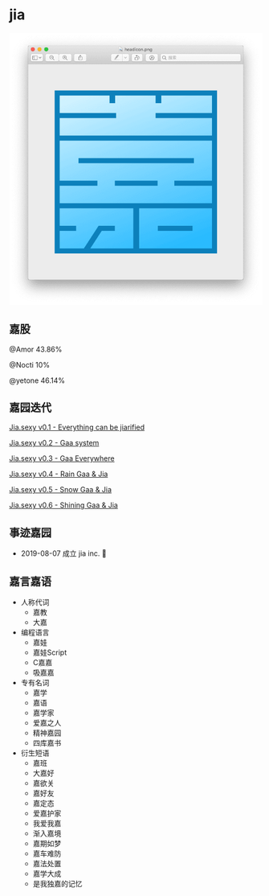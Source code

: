 # jia

![badge](./badge/v0.2.png)

## 嘉股

@Amor 43.86%

@Nocti 10%

@yetone 46.14%

## 嘉园迭代

[Jia.sexy v0.1 - Everything can be jiarified](http://jia.sexy/v0.1.html)

[Jia.sexy v0.2 - Gaa system](http://jia.sexy/v0.2.html)

[Jia.sexy v0.3 - Gaa Everywhere](http://jia.sexy/v0.3.html)

[Jia.sexy v0.4 - Rain Gaa & Jia](http://jia.sexy/v0.4.html)

[Jia.sexy v0.5 - Snow Gaa & Jia](http://jia.sexy/v0.5.html)

[Jia.sexy v0.6 - Shining Gaa & Jia](http://jia.sexy/index.html?v=0.6)

## 事迹嘉园

* 2019-08-07 成立 jia inc. 🎉

## 嘉言嘉语

* 人称代词
  * 嘉教
  * 大嘉
* 编程语言
  * 嘉娃
  * 嘉娃Script
  * C嘉嘉
  * 吸嘉嘉
* 专有名词
  * 嘉学
  * 嘉语
  * 嘉学家
  * 爱嘉之人
  * 精神嘉园
  * 四库嘉书
* 衍生短语
  * 嘉班
  * 大嘉好
  * 嘉欲关
  * 嘉好友  
  * 嘉定态
  * 爱嘉护家
  * 我爱我嘉
  * 渐入嘉境
  * 嘉期如梦
  * 嘉车难防
  * 嘉法处置
  * 嘉学大成
  * 是我独嘉的记忆

